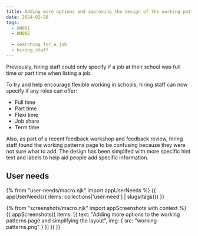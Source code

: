 ```yaml
---
title: Adding more options and improving the design of the working patterns page
date: 2024-02-28
tags:
  - HN001
  - HN002
  
  - searching_for_a_job
  - hiring_staff
---
```


Previously, hiring staff could only specify if a job at their school was full time or part time when listing a job.

To try and help encourage flexible working in schools, hiring staff can now specify if any roles can offer:

- Full time
- Part time
- Flexi time
- Job share
- Term time

Also, as part of a recent feedback workshop and feedback review, hiring staff found the working patterns page to be confusing because they were not sure what to add. The design has been simplifed with more specific hint text and labels to help aid people add specific information.

## User needs

{% from "user-needs/macro.njk" import appUserNeeds %}
{{ appUserNeeds({ items: collections['user-need'] | slugs(tags)}) }}

{% from "screenshots/macro.njk" import appScreenshots with context %}
{{ appScreenshots({
  items: [{
    text: "Adding more options to the working patterns page and simplifying the layout",
    img: { src: "working-patterns.png" }
  }]
}) }}
